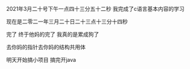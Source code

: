 2021年3月二十号下午一点四十三分五十二秒 我完成了c语言基本内容的学习

现在是二零二一年三月二十日二十三点十三分十四秒

完了 终于他妈的完了 我真的是累成狗了 

去你妈的指针去你妈的结构共用体







明天开始搞小项目 搞完开java 

